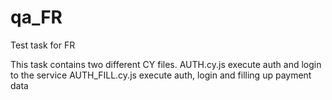 # qa_FR
Test task for FR

This task contains two different CY files. 
AUTH.cy.js execute auth and login to the service
AUTH_FILL.cy.js execute auth, login and filling up payment data
